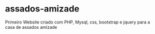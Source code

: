 # assados-amizade
Primeiro Website criado com PHP, Mysql, css, bootstrap e jquery para a casa de assados amizade
